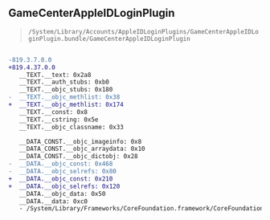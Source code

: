 ## GameCenterAppleIDLoginPlugin

> `/System/Library/Accounts/AppleIDLoginPlugins/GameCenterAppleIDLoginPlugin.bundle/GameCenterAppleIDLoginPlugin`

```diff

-819.3.7.0.0
+819.4.37.0.0
   __TEXT.__text: 0x2a8
   __TEXT.__auth_stubs: 0xb0
   __TEXT.__objc_stubs: 0x180
-  __TEXT.__objc_methlist: 0x38
+  __TEXT.__objc_methlist: 0x174
   __TEXT.__const: 0x8
   __TEXT.__cstring: 0x5e
   __TEXT.__objc_classname: 0x33

   __DATA_CONST.__objc_imageinfo: 0x8
   __DATA_CONST.__objc_arraydata: 0x10
   __DATA_CONST.__objc_dictobj: 0x28
-  __DATA.__objc_const: 0x468
-  __DATA.__objc_selrefs: 0x80
+  __DATA.__objc_const: 0x210
+  __DATA.__objc_selrefs: 0x120
   __DATA.__objc_data: 0x50
   __DATA.__data: 0xc0
   - /System/Library/Frameworks/CoreFoundation.framework/CoreFoundation

```
